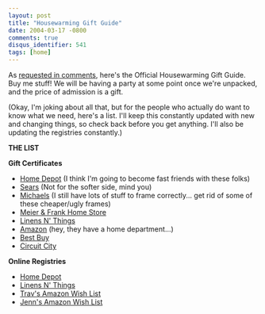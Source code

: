 ```yaml
---
layout: post
title: "Housewarming Gift Guide"
date: 2004-03-17 -0800
comments: true
disqus_identifier: 541
tags: [home]
---
```

As [requested in comments](/archive/2004/03/05/an-end-to-suspense.aspx),
here's the Official Housewarming Gift Guide. Buy me stuff! We will be
having a party at some point once we're unpacked, and the price of
admission is a gift.

 (Okay, I'm joking about all that, but for the people who actually do
want to know what we need, here's a list. I'll keep this constantly
updated with new and changing things, so check back before you get
anything. I'll also be updating the registries constantly.)

 **THE LIST**

 **Gift Certificates**

-   [Home Depot](http://www.homedepot.com/) (I think I'm going to become
    fast friends with these folks)
-   [Sears](http://www.sears.com/) (Not for the softer side, mind you)
-   [Michaels](http://www.michaels.com/) (I still have lots of stuff to
    frame correctly... get rid of some of these cheaper/ugly frames)
-   [Meier & Frank Home
    Store](http://www.clackamastowncenter.com/html/GiftCertificates.asp)
-   [Linens N' Things](http://www.lnt.com/)
-   [Amazon](http://www.amazon.com/exec/obidos/redirect-home/mhsvortex)
    (hey, they have a home department...)
-   [Best Buy](http://www.bestbuy.com/)
-   [Circuit City](http://www.circuitcity.com/)


 **Online Registries**

-   [Home
    Depot](http://www.homedepot.com/prel80/HDUS/EN_US/wish_list/pg_email_landing.jsp?destPage=/diy_main/pg_diy.jsp&destCNTTYPE=PROD_META&destCNTKEY=Gift+Center%2fGift+Registry%2fYour+RegistryÂ®Id=3340917)
-   [Linens N'
    Things](http://www.lnt.com/registry/index.jsp?action=search&onError=homeÂ®istryId=400699315339&x=17&y=10)
-   [Trav's Amazon Wish
    List](http://www.amazon.com/exec/obidos/redirect?tag=mhsvortex&path=http%3A//www.amazon.com/gp/registry/registry.html%3F%255Fencoding%3DUTF8%26id%3D2B8DAA027Y3DP)
-   [Jenn's Amazon Wish
    List](http://www.amazon.com/exec/obidos/redirect?tag=mhsvortex&path=http%3A//www.amazon.com/gp/registry/registry.html%3F%255Fencoding%3DUTF8%26id%3DPAMD4RRFAB1E)


